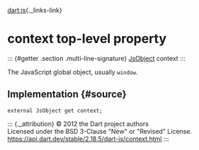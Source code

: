 [dart:js](../dart-js/dart-js-library){._links-link}

context top-level property
==========================

::: {#getter .section .multi-line-signature}
[JsObject](jsobject-class) context
:::

The JavaScript global object, usually `window`.

Implementation {#source}
--------------

``` {.language-dart data-language="dart"}
external JsObject get context;
```

::: {._attribution}
© 2012 the Dart project authors\
Licensed under the BSD 3-Clause \"New\" or \"Revised\" License.\
<https://api.dart.dev/stable/2.18.5/dart-js/context.html>
:::
